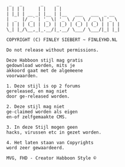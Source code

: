                               
                              
                               _   _       _     _                       
                              | | | |     | |   | |                      
                              | |_| | __ _| |__ | |__   ___   ___  _ __  
                              |  _  |/ _` | '_ \| '_ \ / _ \ / _ \| '_ \ 
                              | | | | (_| | |_) | |_) | (_) | (_) | | | |
                              \_| |_/\__,_|_.__/|_.__/ \___/ \___/|_| |_|

                              COPYRIGHT (C) FINLEY SIEBERT ~ FINLEYHD.NL
                              
                              Do not release without permissions.
                              
                              Deze Habboon stijl mag gratis 
                              gedownload worden, mits je
                              akkoord gaat met de algemeene
                              voorwaarden.
                              
                              1. Deze stijl is op 2 forums
                              gereleased, en mag niet
                              door ge-released worden.
                              
                              2. Deze stijl mag niet 
                              ge-claimed worden als eigen
                              en-of zelfgemaakte CMS.
                              
                              3. In deze Stijl mogen geen
                              hacks, virussen etc in gezet worden.
                              
                              4. Het laten staan van Copyrights
                              word zeer gewaardeerd.
                              
                              MVG, FHD - Creator Habboon Style ©
                              